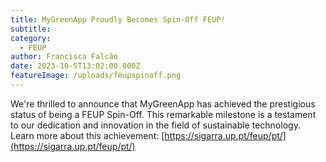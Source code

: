 ```yaml
---
title: MyGreenApp Proudly Becomes Spin-Off FEUP!
subtitle: 
category:
  - FEUP
author: Francisca Falcão
date: 2023-10-5T13:02:00.000Z
featureImage: /uploads/feupspinoff.png
---
```

We're thrilled to announce that MyGreenApp has achieved the prestigious status of being a FEUP Spin-Off. This remarkable milestone is a testament to our dedication and innovation in the field of sustainable technology. Learn more about this achievement: [https://sigarra.up.pt/feup/pt/](https://sigarra.up.pt/feup/pt/)